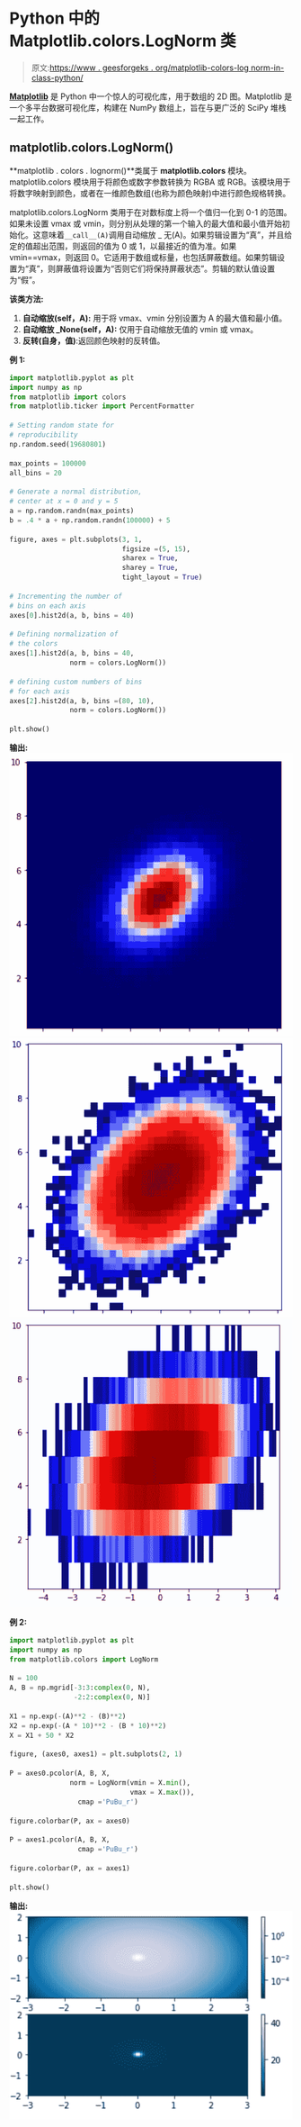 # Python 中的 Matplotlib.colors.LogNorm 类

> 原文:[https://www . geesforgeks . org/matplotlib-colors-log norm-in-class-python/](https://www.geeksforgeeks.org/matplotlib-colors-lognorm-class-in-python/)

[**Matplotlib**](http://geeksforgeeks.org/python-matplotlib-an-overview/) 是 Python 中一个惊人的可视化库，用于数组的 2D 图。Matplotlib 是一个多平台数据可视化库，构建在 NumPy 数组上，旨在与更广泛的 SciPy 堆栈一起工作。

## matplotlib.colors.LogNorm()

**matplotlib . colors . lognorm()**类属于 **matplotlib.colors** 模块。matplotlib.colors 模块用于将颜色或数字参数转换为 RGBA 或 RGB。该模块用于将数字映射到颜色，或者在一维颜色数组(也称为颜色映射)中进行颜色规格转换。

matplotlib.colors.LogNorm 类用于在对数标度上将一个值归一化到 0-1 的范围。如果未设置 vmax 或 vmin，则分别从处理的第一个输入的最大值和最小值开始初始化。这意味着`__call__(A)`调用自动缩放 _ 无(A)。如果剪辑设置为“真”，并且给定的值超出范围，则返回的值为 0 或 1，以最接近的值为准。如果 vmin==vmax，则返回 0。它适用于数组或标量，也包括屏蔽数组。如果剪辑设置为“真”，则屏蔽值将设置为“否则它们将保持屏蔽状态”。剪辑的默认值设置为“假”。

**该类方法:**

1.  **自动缩放(self，A):** 用于将 vmax、vmin 分别设置为 A 的最大值和最小值。
2.  **自动缩放 _None(self，A):** 仅用于自动缩放无值的 vmin 或 vmax。
3.  **反转(自身，值)**:返回颜色映射的反转值。

**例 1:**

```py
import matplotlib.pyplot as plt
import numpy as np
from matplotlib import colors
from matplotlib.ticker import PercentFormatter

# Setting random state for 
# reproducibility
np.random.seed(19680801)

max_points = 100000
all_bins = 20

# Generate a normal distribution, 
# center at x = 0 and y = 5
a = np.random.randn(max_points)
b = .4 * a + np.random.randn(100000) + 5

figure, axes = plt.subplots(3, 1,
                            figsize =(5, 15),
                            sharex = True, 
                            sharey = True,
                            tight_layout = True)

# Incrementing the number of 
# bins on each axis
axes[0].hist2d(a, b, bins = 40)

# Defining normalization of 
# the colors
axes[1].hist2d(a, b, bins = 40,
               norm = colors.LogNorm())

# defining custom numbers of bins 
# for each axis
axes[2].hist2d(a, b, bins =(80, 10),
               norm = colors.LogNorm())

plt.show()
```

 **输出:**
![matplotlib.colors.LogNorm](img/09fa3b8d0dd7b8601a2c9bd8c9d66342.png)
![matplotlib.colors.LogNorm](img/6fcafe08a5d2143058ae034400e3de95.png) ![matplotlib.colors.LogNorm](img/e840eba5916fe72c0b2d359a8f8a87a9.png)

**例 2:**

```py
import matplotlib.pyplot as plt
import numpy as np
from matplotlib.colors import LogNorm

N = 100
A, B = np.mgrid[-3:3:complex(0, N),
                -2:2:complex(0, N)]

X1 = np.exp(-(A)**2 - (B)**2)
X2 = np.exp(-(A * 10)**2 - (B * 10)**2)
X = X1 + 50 * X2

figure, (axes0, axes1) = plt.subplots(2, 1)

P = axes0.pcolor(A, B, X,
               norm = LogNorm(vmin = X.min(),
                              vmax = X.max()),
                 cmap ='PuBu_r')

figure.colorbar(P, ax = axes0)

P = axes1.pcolor(A, B, X,
                 cmap ='PuBu_r')

figure.colorbar(P, ax = axes1)

plt.show()
```

**输出:**
![matplotlib.colors.LogNorm](img/fcbaa9f299d49d588aafbcfcd5caf6c3.png)